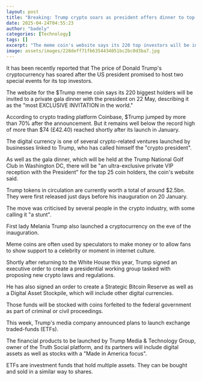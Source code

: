 ```yaml
---
layout: post
title: "Breaking: Trump crypto soars as president offers dinner to top holders"
date: 2025-04-24T04:55:23
author: "badely"
categories: [Technology]
tags: []
excerpt: "The meme coin's website says its 220 top investors will be invited to a gala event with the president."
image: assets/images/228deff71fb6354434051bc2bc0d3ba7.jpg
---
```


It has been recently reported that The price of Donald Trump's cryptocurrency has soared after the US president promised to host two special events for its top investors.

The website for the $Trump meme coin says its 220 biggest holders will be invited to a private gala dinner with the president on 22 May, describing it as the "most EXCLUSIVE INVITATION in the world."

According to crypto trading platform Coinbase, $Trump jumped by more than 70% after the announcement. But it remains well below the record high of more than $74 (£42.40) reached shortly after its launch in January.

The digital currency is one of several crypto-related ventures launched by businesses linked to Trump, who has called himself the "crypto president".

As well as the gala dinner, which will be held at the Trump National Golf Club in Washington DC, there will be "an ultra-exclusive private VIP reception with the President" for the top 25 coin holders, the coin's website said.

Trump tokens in circulation are currently worth a total of around $2.5bn. They were first released just days before his inauguration on 20 January.

The move was criticised by several people in the crypto industry, with some calling it "a stunt".

First lady Melania Trump also launched a cryptocurrency on the eve of the inauguration.

Meme coins are often used by speculators to make money or to allow fans to show support to a celebrity or moment in internet culture.

Shortly after returning to the White House this year, Trump signed an executive order to create a presidential working group tasked with proposing new crypto laws and regulations.

He has also signed an order to create a Strategic Bitcoin Reserve as well as a Digital Asset Stockpile, which will include other digital currencies.

Those funds will be stocked with coins forfeited to the federal government as part of criminal or civil proceedings.

This week, Trump's media company announced plans to launch exchange traded-funds (ETFs).

The financial products to be launched by Trump Media & Technology Group, owner of the Truth Social platform, and its partners will include digital assets as well as stocks with a "Made in America focus".

ETFs are investment funds that hold multiple assets. They can be bought and sold in a similar way to shares.

